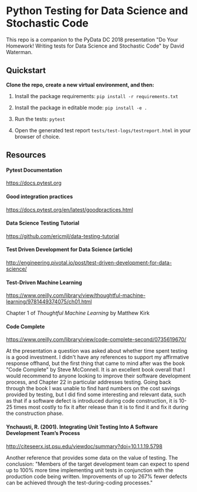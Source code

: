 # Python Testing for Data Science and Stochastic Code

This repo is a companion to the PyData DC 2018 presentation "Do Your Homework! Writing tests for Data Science and Stochastic Code" by David Waterman.

## Quickstart
**Clone the repo, create a new virtual environment, and then:**
 
1. Install the package requirements:
`pip install -r requirements.txt`

1. Install the package in editable mode:
`pip install -e .`

1. Run the tests:
`pytest`

1. Open the generated test report `tests/test-logs/testreport.html` in your browser of choice.

## Resources

#### Pytest Documentation
https://docs.pytest.org
 
#### Good integration practices
https://docs.pytest.org/en/latest/goodpractices.html
 
#### Data Science Testing Tutorial
https://github.com/ericmjl/data-testing-tutorial
 
#### Test Driven Development for Data Science (article)
http://engineering.pivotal.io/post/test-driven-development-for-data-science/

#### Test-Driven Machine Learning
https://www.oreilly.com/library/view/thoughtful-machine-learning/9781449374075/ch01.html

Chapter 1 of _Thoughtful Machine Learning_ by Matthew Kirk

#### Code Complete
https://www.oreilly.com/library/view/code-complete-second/0735619670/

At the presentation a question was asked about whether time spent testing is a good investment. I didn't have any references to support my affirmative response offhand, but the first thing that came to mind after was the book "Code Complete" by Steve McConnell. It is an excellent book overall that I would recommend to anyone looking to improve their software development process, and Chapter 22 in particular addresses testing. Going back through the book I was unable to find hard numbers on the cost savings provided by testing, but I did find some interesting and relevant data, such as that if a software defect is introduced during code construction, it is 10-25 times most costly to fix it after release than it is to find it and fix it during the construction phase.

#### Ynchausti, R. (2001). Integrating Unit Testing Into A Software Development Team’s Process

http://citeseerx.ist.psu.edu/viewdoc/summary?doi=10.1.1.19.5798

Another reference that provides some data on the value of testing. The conclusion: "Members of the target development team
can expect to spend up to 100% more time implementing
unit tests in conjunction with the production code being
written. Improvements of up to 267% fewer defects can
be achieved through the test-during-coding processes." 
